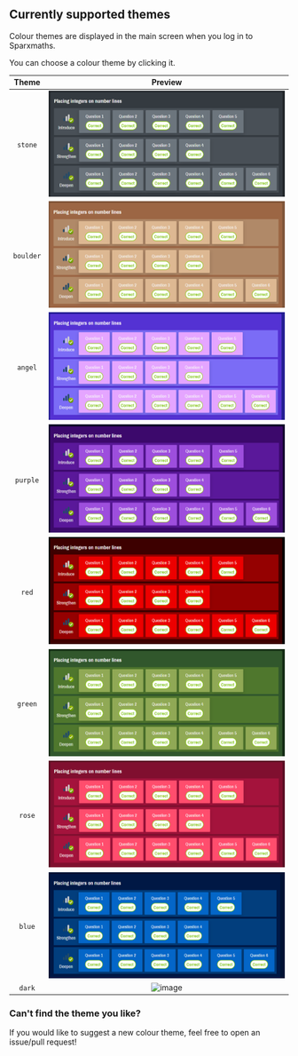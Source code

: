 ## Currently supported themes

Colour themes are displayed in the main screen when you log in to Sparxmaths.

You can choose a colour theme by clicking it.

|   Theme   |                                   Preview                                   |
| :-------: | :-------------------------------------------------------------------------: |
|  `stone`  | ![image](https://raw.githubusercontent.com/SintcoLTD/CDN/main/chrome-extension/sparxmaths/images/theme1.png) |
| `boulder` | ![image](https://raw.githubusercontent.com/SintcoLTD/CDN/main/chrome-extension/sparxmaths/images/theme2.png) |
|  `angel`  | ![image](https://raw.githubusercontent.com/SintcoLTD/CDN/main/chrome-extension/sparxmaths/images/theme3.png) |
| `purple`  | ![image](https://raw.githubusercontent.com/SintcoLTD/CDN/main/chrome-extension/sparxmaths/images/theme4.png) |
|   `red`   | ![image](https://raw.githubusercontent.com/SintcoLTD/CDN/main/chrome-extension/sparxmaths/images/theme5.png) |
|  `green`  | ![image](https://raw.githubusercontent.com/SintcoLTD/CDN/main/chrome-extension/sparxmaths/images/theme6.png) |
|  `rose`   | ![image](https://raw.githubusercontent.com/SintcoLTD/CDN/main/chrome-extension/sparxmaths/images/theme7.png) |
|  `blue`   | ![image](https://raw.githubusercontent.com/SintcoLTD/CDN/main/chrome-extension/sparxmaths/images/theme8.png) |
|  `dark`   | ![image](https://raw.githubusercontent.com/SintcoLTD/CDN/main/chrome-extension/sparxmaths/images/.png) |

### Can't find the theme you like?

If you would like to suggest a new colour theme, feel free to open an issue/pull request!
